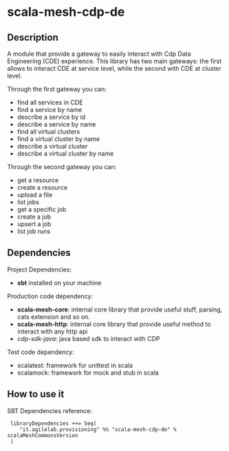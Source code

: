# scala-mesh-cdp-de

## Description
A module that provide a gateway to easily interact with Cdp Data Engineering (CDE) experience.
This library has two main gateways: the first allows to interact CDE at service level, while the second with CDE at cluster level.

Through the first gateway you can:
* find all services in CDE
* find a service by name
* describe a service by id
* describe a service by name
* find all virtual clusters
* find a virtual cluster by name
* describe a virtual cluster
* describe a virtual cluster by name

Through the second gateway you can:
* get a resource 
* create a resource
* upload a file
* list jobs
* get a specific job
* create a job
* upsert a job
* list job runs


## Dependencies

Project Dependencies:

* **sbt** installed on your machine

Production code dependency:

* **scala-mesh-core**: internal core library that provide useful stuff, parsing, cats extension and so on.
* **scala-mesh-http**: internal core library that provide useful method to interact with any http api
* *cdp-sdk-java*: java based sdk to interact with CDP

Test code dependency:

* scalatest: framework for unittest in scala
* scalamock: framework for mock and stub in scala


## How to use it

SBT Dependencies reference:

```
 libraryDependencies ++= Seq(
    "it.agilelab.provisioning" %% "scala-mesh-cdp-de" % scalaMeshCommonsVersion
 )
```
